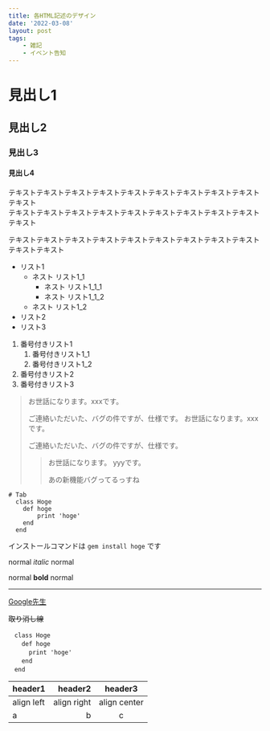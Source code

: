 ```yaml
---
title: 各HTML記述のデザイン
date: '2022-03-08'
layout: post
tags:
    - 雑記
    - イベント告知
---
```


# 見出し1
## 見出し2
### 見出し3
#### 見出し4

テキストテキストテキストテキストテキストテキストテキストテキストテキストテキスト  
テキストテキストテキストテキストテキストテキストテキストテキストテキストテキスト

テキストテキストテキストテキストテキストテキストテキストテキストテキストテキストテキスト


- リスト1
    - ネスト リスト1_1
        - ネスト リスト1_1_1
        - ネスト リスト1_1_2
    - ネスト リスト1_2
- リスト2
- リスト3

1. 番号付きリスト1
    1. 番号付きリスト1_1
    1. 番号付きリスト1_2
1. 番号付きリスト2
1. 番号付きリスト3

> お世話になります。xxxです。
>
> ご連絡いただいた、バグの件ですが、仕様です。
> お世話になります。xxxです。
>
> ご連絡いただいた、バグの件ですが、仕様です。
>> お世話になります。 yyyです。
>>
>> あの新機能バグってるっすね

    # Tab
      class Hoge
        def hoge
            print 'hoge'
        end
      end

インストールコマンドは `gem install hoge` です

normal *italic* normal

normal **bold** normal

___

[Google先生](https://www.google.co.jp/)


~~取り消し線~~

~~~
　class Hoge
　  def hoge
　    print 'hoge'
　  end
　end
~~~

|header1|header2|header3|
|:--|--:|:--:|
|align left|align right|align center|
|a|b|c|
